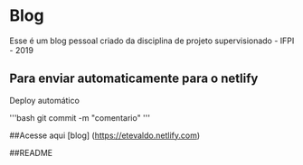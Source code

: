 # Blog

Esse é um blog pessoal criado da disciplina de projeto
supervisionado - IFPI - 2019

## Para enviar automaticamente para o netlify

Deploy automático

'''bash
git commit -m "comentario"
'''

##Acesse aqui
[blog] (https://etevaldo.netlify.com)

##README